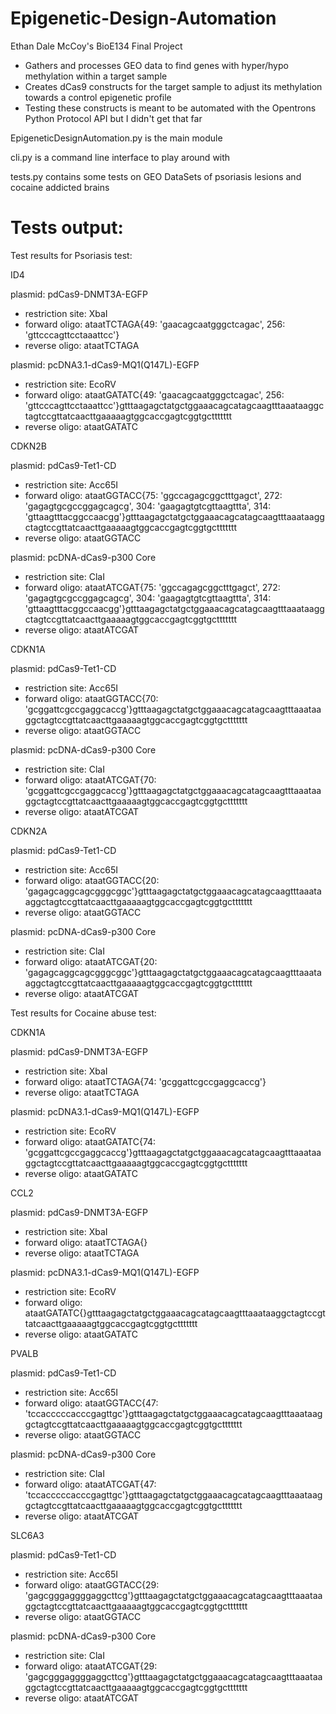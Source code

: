 # Epigenetic-Design-Automation

Ethan Dale McCoy's BioE134 Final Project

- Gathers and processes GEO data to find genes with hyper/hypo methylation within a target sample
- Creates dCas9 constructs for the target sample to adjust its methylation towards a control epigenetic profile
- Testing these constructs is meant to be automated with the Opentrons Python Protocol API but I didn't get that far

EpigeneticDesignAutomation.py is the main module

cli.py is a command line interface to play around with

tests.py contains some tests on GEO DataSets of psoriasis lesions and cocaine addicted brains

# Tests output:

Test results for Psoriasis test:

ID4

plasmid: pdCas9-DNMT3A-EGFP

- restriction site: XbaI
- forward oligo: ataatTCTAGA{49: 'gaacagcaatgggctcagac', 256: 'gttcccagttcctaaattcc'}
- reverse oligo: ataatTCTAGA

plasmid: pcDNA3.1-dCas9-MQ1(Q147L)-EGFP

- restriction site: EcoRV
- forward oligo: ataatGATATC{49: 'gaacagcaatgggctcagac', 256: 'gttcccagttcctaaattcc'}gtttaagagctatgctggaaacagcatagcaagtttaaataaggctagtccgttatcaacttgaaaaagtggcaccgagtcggtgcttttttt
- reverse oligo: ataatGATATC

CDKN2B

plasmid: pdCas9-Tet1-CD

- restriction site: Acc65I
- forward oligo: ataatGGTACC{75: 'ggccagagcggctttgagct', 272: 'gagagtgcgccggagcagcg', 304: 'gaagagtgtcgttaagttta', 314: 'gttaagtttacggccaacgg'}gtttaagagctatgctggaaacagcatagcaagtttaaataaggctagtccgttatcaacttgaaaaagtggcaccgagtcggtgcttttttt
- reverse oligo: ataatGGTACC

plasmid: pcDNA-dCas9-p300 Core

- restriction site: ClaI
- forward oligo: ataatATCGAT{75: 'ggccagagcggctttgagct', 272: 'gagagtgcgccggagcagcg', 304: 'gaagagtgtcgttaagttta', 314: 'gttaagtttacggccaacgg'}gtttaagagctatgctggaaacagcatagcaagtttaaataaggctagtccgttatcaacttgaaaaagtggcaccgagtcggtgcttttttt
- reverse oligo: ataatATCGAT

CDKN1A

plasmid: pdCas9-Tet1-CD

- restriction site: Acc65I
- forward oligo: ataatGGTACC{70: 'gcggattcgccgaggcaccg'}gtttaagagctatgctggaaacagcatagcaagtttaaataaggctagtccgttatcaacttgaaaaagtggcaccgagtcggtgcttttttt
- reverse oligo: ataatGGTACC

plasmid: pcDNA-dCas9-p300 Core

- restriction site: ClaI
- forward oligo: ataatATCGAT{70: 'gcggattcgccgaggcaccg'}gtttaagagctatgctggaaacagcatagcaagtttaaataaggctagtccgttatcaacttgaaaaagtggcaccgagtcggtgcttttttt
- reverse oligo: ataatATCGAT

CDKN2A

plasmid: pdCas9-Tet1-CD

- restriction site: Acc65I
- forward oligo: ataatGGTACC{20: 'gagagcaggcagcgggcggc'}gtttaagagctatgctggaaacagcatagcaagtttaaataaggctagtccgttatcaacttgaaaaagtggcaccgagtcggtgcttttttt
- reverse oligo: ataatGGTACC

plasmid: pcDNA-dCas9-p300 Core

- restriction site: ClaI
- forward oligo: ataatATCGAT{20: 'gagagcaggcagcgggcggc'}gtttaagagctatgctggaaacagcatagcaagtttaaataaggctagtccgttatcaacttgaaaaagtggcaccgagtcggtgcttttttt
- reverse oligo: ataatATCGAT

Test results for Cocaine abuse test:

CDKN1A

plasmid: pdCas9-DNMT3A-EGFP

- restriction site: XbaI
- forward oligo: ataatTCTAGA{74: 'gcggattcgccgaggcaccg'}
- reverse oligo: ataatTCTAGA

plasmid: pcDNA3.1-dCas9-MQ1(Q147L)-EGFP

- restriction site: EcoRV
- forward oligo: ataatGATATC{74: 'gcggattcgccgaggcaccg'}gtttaagagctatgctggaaacagcatagcaagtttaaataaggctagtccgttatcaacttgaaaaagtggcaccgagtcggtgcttttttt
- reverse oligo: ataatGATATC

CCL2

plasmid: pdCas9-DNMT3A-EGFP

- restriction site: XbaI
- forward oligo: ataatTCTAGA{}
- reverse oligo: ataatTCTAGA

plasmid: pcDNA3.1-dCas9-MQ1(Q147L)-EGFP

- restriction site: EcoRV
- forward oligo: ataatGATATC{}gtttaagagctatgctggaaacagcatagcaagtttaaataaggctagtccgttatcaacttgaaaaagtggcaccgagtcggtgcttttttt
- reverse oligo: ataatGATATC

PVALB

plasmid: pdCas9-Tet1-CD

- restriction site: Acc65I
- forward oligo: ataatGGTACC{47: 'tccacccccacccgagttgc'}gtttaagagctatgctggaaacagcatagcaagtttaaataaggctagtccgttatcaacttgaaaaagtggcaccgagtcggtgcttttttt
- reverse oligo: ataatGGTACC

plasmid: pcDNA-dCas9-p300 Core

- restriction site: ClaI
- forward oligo: ataatATCGAT{47: 'tccacccccacccgagttgc'}gtttaagagctatgctggaaacagcatagcaagtttaaataaggctagtccgttatcaacttgaaaaagtggcaccgagtcggtgcttttttt
- reverse oligo: ataatATCGAT

SLC6A3

plasmid: pdCas9-Tet1-CD

- restriction site: Acc65I
- forward oligo: ataatGGTACC{29: 'gagcgggaggggaggcttcg'}gtttaagagctatgctggaaacagcatagcaagtttaaataaggctagtccgttatcaacttgaaaaagtggcaccgagtcggtgcttttttt
- reverse oligo: ataatGGTACC

plasmid: pcDNA-dCas9-p300 Core

- restriction site: ClaI
- forward oligo: ataatATCGAT{29: 'gagcgggaggggaggcttcg'}gtttaagagctatgctggaaacagcatagcaagtttaaataaggctagtccgttatcaacttgaaaaagtggcaccgagtcggtgcttttttt
- reverse oligo: ataatATCGAT
